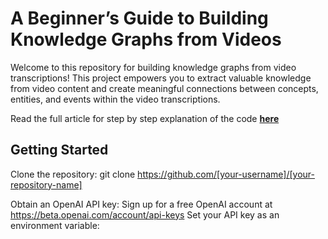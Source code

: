 

# A Beginner’s Guide to Building Knowledge Graphs from Videos

Welcome to this repository for building knowledge graphs from video transcriptions! This project empowers you to extract valuable knowledge from video content and create meaningful connections between concepts, entities, and events within the video transcriptions.

Read the full article for step by step explanation of the code [**here**](https://mohammed249.medium.com/6cafcba5f3e5)

## Getting Started
Clone the repository:
git clone https://github.com/[your-username]/[your-repository-name]

Obtain an OpenAI API key:
Sign up for a free OpenAI account at https://beta.openai.com/account/api-keys
Set your API key as an environment variable:


